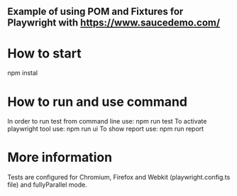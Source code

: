 ## Example of using POM and Fixtures for Playwright with https://www.saucedemo.com/

# How to start
npm instal

# How to run and use command
In order to run test from command line use: npm run test
To activate playwright tool use: npm run ui
To show report use: npm run report

# More information
Tests are configured for Chromium, Firefox and Webkit (playwright.config.ts file) and fullyParallel mode.
